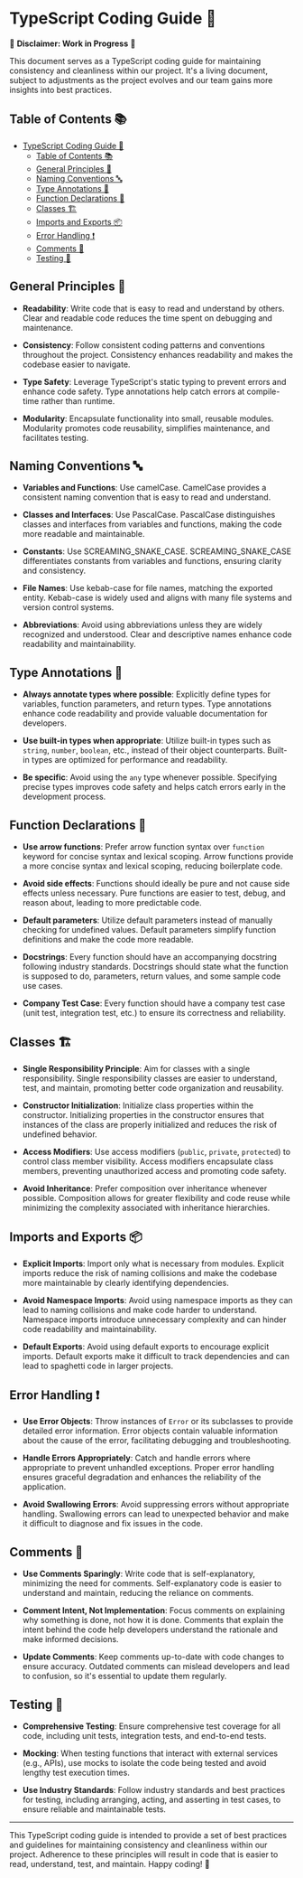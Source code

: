 # TypeScript Coding Guide 🚀

🛑 **Disclaimer: Work in Progress** 🛑

This document serves as a TypeScript coding guide for maintaining consistency and cleanliness within our project. It's a living document, subject to adjustments as the project evolves and our team gains more insights into best practices.

## Table of Contents 📚

- [TypeScript Coding Guide 🚀](#typescript-coding-guide-)
  - [Table of Contents 📚](#table-of-contents-)
  - [General Principles 📜](#general-principles-)
  - [Naming Conventions 🔤](#naming-conventions-)
  - [Type Annotations 📝](#type-annotations-)
  - [Function Declarations 🎯](#function-declarations-)
  - [Classes 🏗️](#classes-️)
  - [Imports and Exports 📦](#imports-and-exports-)
  - [Error Handling ❗](#error-handling-)
  - [Comments 💬](#comments-)
  - [Testing 🧪](#testing-)

## General Principles 📜

- **Readability**: Write code that is easy to read and understand by others. Clear and readable code reduces the time spent on debugging and maintenance.
  
- **Consistency**: Follow consistent coding patterns and conventions throughout the project. Consistency enhances readability and makes the codebase easier to navigate.

- **Type Safety**: Leverage TypeScript's static typing to prevent errors and enhance code safety. Type annotations help catch errors at compile-time rather than runtime.

- **Modularity**: Encapsulate functionality into small, reusable modules. Modularity promotes code reusability, simplifies maintenance, and facilitates testing.

## Naming Conventions 🔤

- **Variables and Functions**: Use camelCase. CamelCase provides a consistent naming convention that is easy to read and understand.

- **Classes and Interfaces**: Use PascalCase. PascalCase distinguishes classes and interfaces from variables and functions, making the code more readable and maintainable.

- **Constants**: Use SCREAMING_SNAKE_CASE. SCREAMING_SNAKE_CASE differentiates constants from variables and functions, ensuring clarity and consistency.

- **File Names**: Use kebab-case for file names, matching the exported entity. Kebab-case is widely used and aligns with many file systems and version control systems.

- **Abbreviations**: Avoid using abbreviations unless they are widely recognized and understood. Clear and descriptive names enhance code readability and maintainability.

## Type Annotations 📝

- **Always annotate types where possible**: Explicitly define types for variables, function parameters, and return types. Type annotations enhance code readability and provide valuable documentation for developers.

- **Use built-in types when appropriate**: Utilize built-in types such as `string`, `number`, `boolean`, etc., instead of their object counterparts. Built-in types are optimized for performance and readability.

- **Be specific**: Avoid using the `any` type whenever possible. Specifying precise types improves code safety and helps catch errors early in the development process.

## Function Declarations 🎯

- **Use arrow functions**: Prefer arrow function syntax over `function` keyword for concise syntax and lexical scoping. Arrow functions provide a more concise syntax and lexical scoping, reducing boilerplate code.

- **Avoid side effects**: Functions should ideally be pure and not cause side effects unless necessary. Pure functions are easier to test, debug, and reason about, leading to more predictable code.

- **Default parameters**: Utilize default parameters instead of manually checking for undefined values. Default parameters simplify function definitions and make the code more readable.

- **Docstrings**: Every function should have an accompanying docstring following industry standards. Docstrings should state what the function is supposed to do, parameters, return values, and some sample code use cases.

- **Company Test Case**: Every function should have a company test case (unit test, integration test, etc.) to ensure its correctness and reliability.

## Classes 🏗️

- **Single Responsibility Principle**: Aim for classes with a single responsibility. Single responsibility classes are easier to understand, test, and maintain, promoting better code organization and reusability.

- **Constructor Initialization**: Initialize class properties within the constructor. Initializing properties in the constructor ensures that instances of the class are properly initialized and reduces the risk of undefined behavior.

- **Access Modifiers**: Use access modifiers (`public`, `private`, `protected`) to control class member visibility. Access modifiers encapsulate class members, preventing unauthorized access and promoting code safety.

- **Avoid Inheritance**: Prefer composition over inheritance whenever possible. Composition allows for greater flexibility and code reuse while minimizing the complexity associated with inheritance hierarchies.

## Imports and Exports 📦

- **Explicit Imports**: Import only what is necessary from modules. Explicit imports reduce the risk of naming collisions and make the codebase more maintainable by clearly identifying dependencies.

- **Avoid Namespace Imports**: Avoid using namespace imports as they can lead to naming collisions and make code harder to understand. Namespace imports introduce unnecessary complexity and can hinder code readability and maintainability.

- **Default Exports**: Avoid using default exports to encourage explicit imports. Default exports make it difficult to track dependencies and can lead to spaghetti code in larger projects.

## Error Handling ❗

- **Use Error Objects**: Throw instances of `Error` or its subclasses to provide detailed error information. Error objects contain valuable information about the cause of the error, facilitating debugging and troubleshooting.

- **Handle Errors Appropriately**: Catch and handle errors where appropriate to prevent unhandled exceptions. Proper error handling ensures graceful degradation and enhances the reliability of the application.

- **Avoid Swallowing Errors**: Avoid suppressing errors without appropriate handling. Swallowing errors can lead to unexpected behavior and make it difficult to diagnose and fix issues in the code.

## Comments 💬

- **Use Comments Sparingly**: Write code that is self-explanatory, minimizing the need for comments. Self-explanatory code is easier to understand and maintain, reducing the reliance on comments.

- **Comment Intent, Not Implementation**: Focus comments on explaining why something is done, not how it is done. Comments that explain the intent behind the code help developers understand the rationale and make informed decisions.

- **Update Comments**: Keep comments up-to-date with code changes to ensure accuracy. Outdated comments can mislead developers and lead to confusion, so it's essential to update them regularly.

## Testing 🧪

- **Comprehensive Testing**: Ensure comprehensive test coverage for all code, including unit tests, integration tests, and end-to-end tests.

- **Mocking**: When testing functions that interact with external services (e.g., APIs), use mocks to isolate the code being tested and avoid lengthy test execution times.

- **Use Industry Standards**: Follow industry standards and best practices for testing, including arranging, acting, and asserting in test cases, to ensure reliable and maintainable tests.

---

This TypeScript coding guide is intended to provide a set of best practices and guidelines for maintaining consistency and cleanliness within our project. Adherence to these principles will result in code that is easier to read, understand, test, and maintain. Happy coding! 🎉
